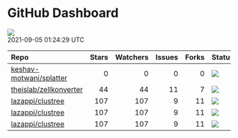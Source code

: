 GitHub Dashboard
================

![](https://github.com/lazappi/gh-dashboard/workflows/Render%20Status/badge.svg)  
2021-09-05 01:24:29 UTC

| Repo                                                                  | Stars | Watchers | Issues | Forks | Status                                                                                                                                                  | Commit                                                                                                                                              |
| :-------------------------------------------------------------------- | ----: | -------: | -----: | ----: | :------------------------------------------------------------------------------------------------------------------------------------------------------ | :-------------------------------------------------------------------------------------------------------------------------------------------------- |
| [keshav-motwani/splatter](https://github.com/keshav-motwani/splatter) |     0 |        0 |      0 |     0 | [![](https://github.com/Oshlack/splatter/workflows/R-CMD-check-bioc/badge.svg)](https://github.com/Oshlack/splatter/actions/runs/1148061657)            | <a href="https://github.com/keshav-motwani/splatter/commit/fa2332d9be28e361cb3608befb157d3182ab02b3" title="update example">fa2332</a>              |
| [theislab/zellkonverter](https://github.com/theislab/zellkonverter)   |    44 |       44 |     11 |     7 | [![](https://github.com/theislab/zellkonverter/workflows/R-CMD-check-bioc/badge.svg)](https://github.com/theislab/zellkonverter/actions/runs/959874353) | <a href="https://github.com/theislab/zellkonverter/commit/8a4f8557790f41605b70e974b36fe6f26fbff9bc" title="Merge branch 'RELEASE_3_13'">8a4f85</a>  |
| [lazappi/clustree](https://github.com/lazappi/clustree)               |   107 |      107 |      9 |    11 | [![](https://github.com/lazappi/clustree/workflows/R-CMD-check/badge.svg)](https://github.com/lazappi/clustree/actions/runs/450958999)                  | <a href="https://github.com/lazappi/clustree/commit/df3f57713c44cf2254aa64f889c4b376cd01e7df" title="Update CI (#68)">df3f57</a>                    |
| [lazappi/clustree](https://github.com/lazappi/clustree)               |   107 |      107 |      9 |    11 | [![](https://github.com/lazappi/clustree/workflows/pkgdown/badge.svg)](https://github.com/lazappi/clustree/actions/runs/450887969)                      | <a href="https://github.com/lazappi/clustree/commit/887e1d05ecf7dcf22b3beea3b513b8ed287cf47e" title="Run test coverage GHA on ci branch">887e1d</a> |
| [lazappi/clustree](https://github.com/lazappi/clustree)               |   107 |      107 |      9 |    11 | [![](https://github.com/lazappi/clustree/workflows/test-coverage/badge.svg)](https://github.com/lazappi/clustree/actions/runs/450959002)                | <a href="https://github.com/lazappi/clustree/commit/df3f57713c44cf2254aa64f889c4b376cd01e7df" title="Update CI (#68)">df3f57</a>                    |
